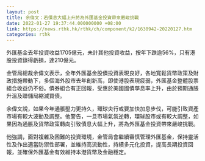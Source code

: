 ```yaml
---
layout: post
title: 余偉文：若債息大幅上升將為外匯基金投資帶來嚴峻挑戰
date: 2022-01-27 19:37:44.000000000 +08:00
link: https://news.rthk.hk/rthk/ch/component/k2/1630942-20220127.htm
categories: rthk
---
```


外匯基金去年投資收益1705億元，未計其他投資收益，按年下跌逾56%，只有港股投資錄得虧損，達210億元。

金管局總裁余偉文表示，全年外匯基金股債投資表現良好，各地寬鬆貨幣政策及財政措施帶動下，多個海外股市去年創新高，即使港股表現疲弱，外匯基金整體股票組合收益仍不俗。債券組合有正回報，受惠於美國國債孳息率上升，由於預期通脹升溫及聯儲局縮減買債。

余偉文說，如果今年通脹壓力更持久，環球央行或要加快加息步伐，可能引致資產市場有較大波動及調整。他警告，一旦市場氣氛逆轉，環球股市或有較大調整，如果因為通脹及貨幣政策轉向引致債息大幅上升，將為外匯基金投資帶來嚴峻挑戰。

他強調，面對複雜及困難的投資環境，金管局會繼續審慎管理外匯基金，保持靈活性及作出適當防禦性部署，並維持高流動性，持續多元化投資，提高長期投資回報，並確保外匯基金有效維持本港貨幣及金融穩定。
